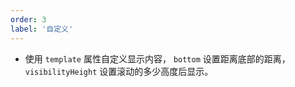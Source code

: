 ```yaml
---
order: 3
label: '自定义'
---
```


- 使用 `template` 属性自定义显示内容， `bottom` 设置距离底部的距离，`visibilityHeight` 设置滚动的多少高度后显示。
